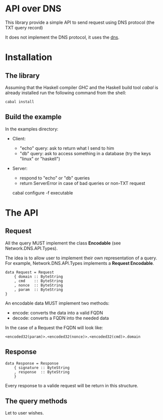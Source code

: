 # API over DNS

This library provide a simple API to send request using DNS protocol (the TXT query record)

It does not implement the DNS protocol, it uses the [dns](https://hackage.haskell.org/package/dns).

# Installation

## The library

Assuming that the Haskell compiler *GHC* and the Haskell build tool *cabal* is
already installed run the following command from the shell:

    cabal install

## Build the example

In the examples directory:
* Client:
    * "echo" query: ask to return what I send to him
    * "db" query: ask to access something in a database (try the keys "linux" or "haskell")
* Server:
    * respond to "echo" or "db" queries
    * return ServerError in case of bad queries or non-TXT request

    cabal configure -f executable

# The API

## Request

All the query MUST implement the class **Encodable** (see Network.DNS.API.Types).

The idea is to allow user to implement their own representation of a query.
For example, Network.DNS.API.Types implements a **Request Encodable**.

    data Request = Request
        { domain :: ByteString
        , cmd    :: ByteString
        , nonce  :: ByteString
        , param  :: ByteString
    }

An encodable data MUST implement two methods:
* encode: converts the data into a valid FQDN
* decode: converts a FQDN into the needed data

In the case of a Request the FQDN will look like:

    <encoded32(param)>.<encoded32(nonce)>.<encoded32(cmd)>.domain

## Response

    data Response = Response
        { signature :: ByteString
        , response  :: ByteString
        }

Every response to a valide request will be return in this structure.

## The query methods

Let to user wishes.
